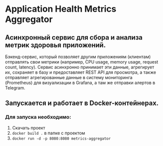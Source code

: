 # Application Health Metrics Aggregator

Асинхронный сервис для сбора и анализа метрик здоровья приложений.
---
Бэкенд-сервис, который позволяет другим приложениям (клиентам) отправлять свои метрики (например, CPU usage, memory usage, request count, latency). Сервис асинхронно принимает эти данные, агрегирует их, сохраняет в базу и предоставляет REST API для просмотра, а также отправляет агрегированные данные в систему мониторинга (Prometheus) для визуализации в Grafana, а там же отправки алертов в Telegram.

Запускается и работает в Docker-контейнерах.
---
### Для запуска необходимо:
1. Скачать проект
2. `docker build .` в папке с проектом
3. `docker run -d -p 8080:8080 metrics-aggregator`